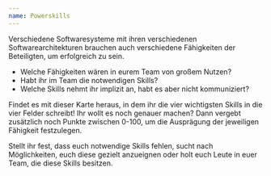 ```yaml
---
name: Powerskills
---
```

Verschiedene Softwaresysteme mit ihren verschiedenen Softwarearchitekturen brauchen auch verschiedene Fähigkeiten der Beteiligten, um erfolgreich zu sein.

- Welche Fähigkeiten wären in eurem Team von großem Nutzen?
- Habt ihr im Team die notwendigen Skills?
- Welche Skills nehmt ihr implizit an, habt es aber nicht kommuniziert?

Findet es mit dieser Karte heraus, in dem ihr die vier wichtigsten Skills in die vier Felder schreibt! Ihr wollt es noch genauer machen? Dann vergebt zusätzlich noch Punkte zwischen 0-100, um die Ausprägung der jeweiligen Fähigkeit festzulegen.

Stellt ihr fest, dass euch notwendige Skills fehlen, sucht nach Möglichkeiten, euch diese gezielt anzueignen oder holt euch Leute in euer Team, die diese Skills besitzen.